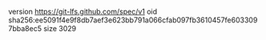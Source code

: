version https://git-lfs.github.com/spec/v1
oid sha256:ee5091f4e9f8db7aef3e623bb791a066cfab097fb3610457fe6033097bba8ec5
size 3029
